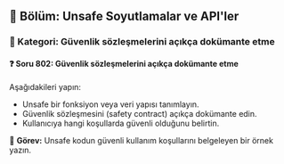 ## 📘 Bölüm: Unsafe Soyutlamalar ve API'ler  
### 🔹 Kategori: Güvenlik sözleşmelerini açıkça dokümante etme  
#### ❓ Soru 802: Güvenlik sözleşmelerini açıkça dokümante etme

Aşağıdakileri yapın:

- Unsafe bir fonksiyon veya veri yapısı tanımlayın.
- Güvenlik sözleşmesini (safety contract) açıkça dokümante edin.
- Kullanıcıya hangi koşullarda güvenli olduğunu belirtin.

🔧 **Görev:** Unsafe kodun güvenli kullanım koşullarını belgeleyen bir örnek yazın.
